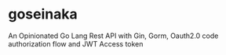# goseinaka
An Opinionated Go Lang Rest API with Gin, Gorm, Oauth2.0 code authorization flow and JWT Access token
